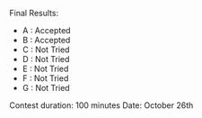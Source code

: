 Final Results:
- A : Accepted
- B : Accepted
- C : Not Tried
- D : Not Tried
- E : Not Tried
- F : Not Tried
- G : Not Tried

Contest duration: 100 minutes
Date: October 26th

